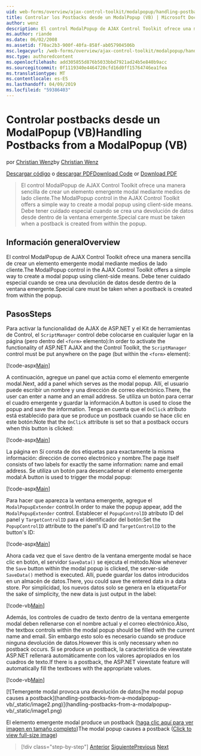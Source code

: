 ```yaml
---
uid: web-forms/overview/ajax-control-toolkit/modalpopup/handling-postbacks-from-a-modalpopup-vb
title: Controlar los Postbacks desde un ModalPopup (VB) | Microsoft Docs
author: wenz
description: El control ModalPopup de AJAX Control Toolkit ofrece una manera sencilla de crear un elemento emergente modal mediante medios de lado cliente. Debe tener especial cuidado cuando un punto de venta...
ms.author: riande
ms.date: 06/02/2008
ms.assetid: f70ac2b3-900f-40fa-858f-ab057904506b
msc.legacyurl: /web-forms/overview/ajax-control-toolkit/modalpopup/handling-postbacks-from-a-modalpopup-vb
msc.type: authoredcontent
ms.openlocfilehash: add305855d876b5033bbd7921ad24b5e840b9acc
ms.sourcegitcommit: 0f1119340e4464720cfd16d0ff15764746ea1fea
ms.translationtype: MT
ms.contentlocale: es-ES
ms.lasthandoff: 04/09/2019
ms.locfileid: "59386403"
---
```

# <a name="handling-postbacks-from-a-modalpopup-vb"></a><span data-ttu-id="32d5a-104">Controlar postbacks desde un ModalPopup (VB)</span><span class="sxs-lookup"><span data-stu-id="32d5a-104">Handling Postbacks from a ModalPopup (VB)</span></span>

<span data-ttu-id="32d5a-105">por [Christian Wenz](https://github.com/wenz)</span><span class="sxs-lookup"><span data-stu-id="32d5a-105">by [Christian Wenz](https://github.com/wenz)</span></span>

<span data-ttu-id="32d5a-106">[Descargar código](http://download.microsoft.com/download/2/4/0/24052038-f942-4336-905b-b60ae56f0dd5/ModalPopup3.vb.zip) o [descargar PDF](http://download.microsoft.com/download/b/6/a/b6ae89ee-df69-4c87-9bfb-ad1eb2b23373/modalpopup3VB.pdf)</span><span class="sxs-lookup"><span data-stu-id="32d5a-106">[Download Code](http://download.microsoft.com/download/2/4/0/24052038-f942-4336-905b-b60ae56f0dd5/ModalPopup3.vb.zip) or [Download PDF](http://download.microsoft.com/download/b/6/a/b6ae89ee-df69-4c87-9bfb-ad1eb2b23373/modalpopup3VB.pdf)</span></span>

> <span data-ttu-id="32d5a-107">El control ModalPopup de AJAX Control Toolkit ofrece una manera sencilla de crear un elemento emergente modal mediante medios de lado cliente.</span><span class="sxs-lookup"><span data-stu-id="32d5a-107">The ModalPopup control in the AJAX Control Toolkit offers a simple way to create a modal popup using client-side means.</span></span> <span data-ttu-id="32d5a-108">Debe tener cuidado especial cuando se crea una devolución de datos desde dentro de la ventana emergente.</span><span class="sxs-lookup"><span data-stu-id="32d5a-108">Special care must be taken when a postback is created from within the popup.</span></span>


## <a name="overview"></a><span data-ttu-id="32d5a-109">Información general</span><span class="sxs-lookup"><span data-stu-id="32d5a-109">Overview</span></span>

<span data-ttu-id="32d5a-110">El control ModalPopup de AJAX Control Toolkit ofrece una manera sencilla de crear un elemento emergente modal mediante medios de lado cliente.</span><span class="sxs-lookup"><span data-stu-id="32d5a-110">The ModalPopup control in the AJAX Control Toolkit offers a simple way to create a modal popup using client-side means.</span></span> <span data-ttu-id="32d5a-111">Debe tener cuidado especial cuando se crea una devolución de datos desde dentro de la ventana emergente.</span><span class="sxs-lookup"><span data-stu-id="32d5a-111">Special care must be taken when a postback is created from within the popup.</span></span>

## <a name="steps"></a><span data-ttu-id="32d5a-112">Pasos</span><span class="sxs-lookup"><span data-stu-id="32d5a-112">Steps</span></span>

<span data-ttu-id="32d5a-113">Para activar la funcionalidad de AJAX de ASP.NET y el Kit de herramientas de Control, el `ScriptManager` control debe colocarse en cualquier lugar en la página (pero dentro del `<form>` elemento):</span><span class="sxs-lookup"><span data-stu-id="32d5a-113">In order to activate the functionality of ASP.NET AJAX and the Control Toolkit, the `ScriptManager` control must be put anywhere on the page (but within the `<form>` element):</span></span>

[!code-aspx[Main](handling-postbacks-from-a-modalpopup-vb/samples/sample1.aspx)]

<span data-ttu-id="32d5a-114">A continuación, agregue un panel que actúa como el elemento emergente modal.</span><span class="sxs-lookup"><span data-stu-id="32d5a-114">Next, add a panel which serves as the modal popup.</span></span> <span data-ttu-id="32d5a-115">Allí, el usuario puede escribir un nombre y una dirección de correo electrónico.</span><span class="sxs-lookup"><span data-stu-id="32d5a-115">There, the user can enter a name and an email address.</span></span> <span data-ttu-id="32d5a-116">Se utiliza un botón para cerrar el cuadro emergente y guardar la información.</span><span class="sxs-lookup"><span data-stu-id="32d5a-116">A button is used to close the popup and save the information.</span></span> <span data-ttu-id="32d5a-117">Tenga en cuenta que el `OnClick` atributo está establecido para que se produce un postback cuando se hace clic en este botón:</span><span class="sxs-lookup"><span data-stu-id="32d5a-117">Note that the `OnClick` attribute is set so that a postback occurs when this button is clicked:</span></span>

[!code-aspx[Main](handling-postbacks-from-a-modalpopup-vb/samples/sample2.aspx)]

<span data-ttu-id="32d5a-118">La página en Sí consta de dos etiquetas para exactamente la misma información: dirección de correo electrónico y nombre.</span><span class="sxs-lookup"><span data-stu-id="32d5a-118">The page itself consists of two labels for exactly the same information: name and email address.</span></span> <span data-ttu-id="32d5a-119">Se utiliza un botón para desencadenar el elemento emergente modal:</span><span class="sxs-lookup"><span data-stu-id="32d5a-119">A button is used to trigger the modal popup:</span></span>

[!code-aspx[Main](handling-postbacks-from-a-modalpopup-vb/samples/sample3.aspx)]

<span data-ttu-id="32d5a-120">Para hacer que aparezca la ventana emergente, agregue el `ModalPopupExtender` control.</span><span class="sxs-lookup"><span data-stu-id="32d5a-120">In order to make the popup appear, add the `ModalPopupExtender` control.</span></span> <span data-ttu-id="32d5a-121">Establecer el `PopupControlID` atributo ID del panel y `TargetControlID` para el identificador del botón:</span><span class="sxs-lookup"><span data-stu-id="32d5a-121">Set the `PopupControlID` attribute to the panel's ID and `TargetControlID` to the button's ID:</span></span>

[!code-aspx[Main](handling-postbacks-from-a-modalpopup-vb/samples/sample4.aspx)]

<span data-ttu-id="32d5a-122">Ahora cada vez que el `Save` dentro de la ventana emergente modal se hace clic en botón, el servidor `SaveData()` se ejecuta el método.</span><span class="sxs-lookup"><span data-stu-id="32d5a-122">Now whenever the `Save` button within the modal popup is clicked, the server-side `SaveData()` method is executed.</span></span> <span data-ttu-id="32d5a-123">Allí, puede guardar los datos introducidos en un almacén de datos.</span><span class="sxs-lookup"><span data-stu-id="32d5a-123">There, you could save the entered data in a data store.</span></span> <span data-ttu-id="32d5a-124">Por simplicidad, los nuevos datos solo se genera en la etiqueta:</span><span class="sxs-lookup"><span data-stu-id="32d5a-124">For the sake of simplicity, the new data is just output in the label:</span></span>

[!code-vb[Main](handling-postbacks-from-a-modalpopup-vb/samples/sample5.vb)]

<span data-ttu-id="32d5a-125">Además, los controles de cuadro de texto dentro de la ventana emergente modal deben rellenarse con el nombre actual y el correo electrónico.</span><span class="sxs-lookup"><span data-stu-id="32d5a-125">Also, the textbox controls within the modal popup should be filled with the current name and email.</span></span> <span data-ttu-id="32d5a-126">Sin embargo esto solo es necesario cuando se produce ninguna devolución de datos.</span><span class="sxs-lookup"><span data-stu-id="32d5a-126">However this is only necessary when no postback occurs.</span></span> <span data-ttu-id="32d5a-127">Si se produce un postback, la característica de viewstate ASP.NET rellenará automáticamente con los valores apropiados en los cuadros de texto.</span><span class="sxs-lookup"><span data-stu-id="32d5a-127">If there is a postback, the ASP.NET viewstate feature will automatically fill the textboxes with the appropriate values.</span></span>

[!code-vb[Main](handling-postbacks-from-a-modalpopup-vb/samples/sample6.vb)]


[![T<span data-ttu-id="32d5a-128">emergente modal provoca una devolución de datos]</span><span class="sxs-lookup"><span data-stu-id="32d5a-128">he modal popup causes a postback]</span></span>(handling-postbacks-from-a-modalpopup-vb/_static/image2.png)](handling-postbacks-from-a-modalpopup-vb/_static/image1.png)

<span data-ttu-id="32d5a-129">El elemento emergente modal produce un postback ([haga clic aquí para ver imagen en tamaño completo](handling-postbacks-from-a-modalpopup-vb/_static/image3.png))</span><span class="sxs-lookup"><span data-stu-id="32d5a-129">The modal popup causes a postback ([Click to view full-size image](handling-postbacks-from-a-modalpopup-vb/_static/image3.png))</span></span>

> [!div class="step-by-step"]
> <span data-ttu-id="32d5a-130">[Anterior](using-modalpopup-with-a-repeater-control-vb.md)
> [Siguiente](positioning-a-modalpopup-vb.md)</span><span class="sxs-lookup"><span data-stu-id="32d5a-130">[Previous](using-modalpopup-with-a-repeater-control-vb.md)
[Next](positioning-a-modalpopup-vb.md)</span></span>
